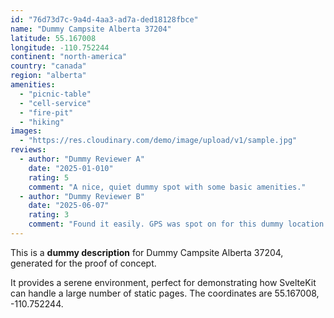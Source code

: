 ```yaml
---
id: "76d73d7c-9a4d-4aa3-ad7a-ded18128fbce"
name: "Dummy Campsite Alberta 37204"
latitude: 55.167008
longitude: -110.752244
continent: "north-america"
country: "canada"
region: "alberta"
amenities:
  - "picnic-table"
  - "cell-service"
  - "fire-pit"
  - "hiking"
images:
  - "https://res.cloudinary.com/demo/image/upload/v1/sample.jpg"
reviews:
  - author: "Dummy Reviewer A"
    date: "2025-01-010"
    rating: 5
    comment: "A nice, quiet dummy spot with some basic amenities."
  - author: "Dummy Reviewer B"
    date: "2025-06-07"
    rating: 3
    comment: "Found it easily. GPS was spot on for this dummy location."
---
```


This is a **dummy description** for Dummy Campsite Alberta 37204, generated for the proof of concept.

It provides a serene environment, perfect for demonstrating how SvelteKit can handle a large number of static pages. The coordinates are 55.167008, -110.752244.
